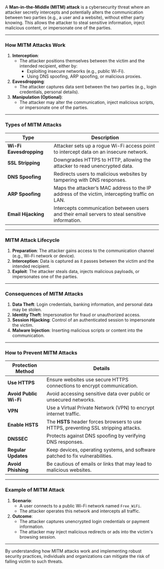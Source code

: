 A **Man-in-the-Middle (MITM) attack** is a cybersecurity threat where an attacker secretly intercepts and potentially alters the communication between two parties (e.g., a user and a website), without either party knowing. This allows the attacker to steal sensitive information, inject malicious content, or impersonate one of the parties.

---

### **How MITM Attacks Work**
1. **Interception**:
   - The attacker positions themselves between the victim and the intended recipient, either by:
     - Exploiting insecure networks (e.g., public Wi-Fi).
     - Using DNS spoofing, ARP spoofing, or malicious proxies.
2. **Eavesdropping**:
   - The attacker captures data sent between the two parties (e.g., login credentials, personal details).
3. **Manipulation (Optional)**:
   - The attacker may alter the communication, inject malicious scripts, or impersonate one of the parties.

---

### **Types of MITM Attacks**
| **Type**               | **Description**                                                                                 |
|-------------------------|-----------------------------------------------------------------------------------------------|
| **Wi-Fi Eavesdropping**| Attacker sets up a rogue Wi-Fi access point to intercept data on an insecure network.          |
| **SSL Stripping**      | Downgrades HTTPS to HTTP, allowing the attacker to read unencrypted data.                      |
| **DNS Spoofing**       | Redirects users to malicious websites by tampering with DNS responses.                        |
| **ARP Spoofing**       | Maps the attacker’s MAC address to the IP address of the victim, intercepting traffic on LAN.  |
| **Email Hijacking**    | Intercepts communication between users and their email servers to steal sensitive information. |

---

### **MITM Attack Lifecycle**
1. **Preparation**: The attacker gains access to the communication channel (e.g., Wi-Fi network or device).
2. **Interception**: Data is captured as it passes between the victim and the intended recipient.
3. **Exploit**: The attacker steals data, injects malicious payloads, or impersonates one of the parties.

---

### **Consequences of MITM Attacks**
1. **Data Theft**: Login credentials, banking information, and personal data may be stolen.
2. **Identity Theft**: Impersonation for fraud or unauthorized access.
3. **Session Hijacking**: Control of an authenticated session to impersonate the victim.
4. **Malware Injection**: Inserting malicious scripts or content into the communication.

---

### **How to Prevent MITM Attacks**
| **Protection Method**          | **Details**                                                                                      |
|---------------------------------|--------------------------------------------------------------------------------------------------|
| **Use HTTPS**                  | Ensure websites use secure HTTPS connections to encrypt communication.                           |
| **Avoid Public Wi-Fi**         | Avoid accessing sensitive data over public or unsecured networks.                               |
| **VPN**                        | Use a Virtual Private Network (VPN) to encrypt internet traffic.                                |
| **Enable HSTS**                | The **HSTS** header forces browsers to use HTTPS, preventing SSL stripping attacks.              |
| **DNSSEC**                     | Protects against DNS spoofing by verifying DNS responses.                                        |
| **Regular Updates**            | Keep devices, operating systems, and software patched to fix vulnerabilities.                   |
| **Avoid Phishing**             | Be cautious of emails or links that may lead to malicious websites.                             |

---

### **Example of MITM Attack**
1. **Scenario**: 
   - A user connects to a public Wi-Fi network named `Free_WiFi`.
   - The attacker operates this network and intercepts all traffic.
2. **Outcome**:
   - The attacker captures unencrypted login credentials or payment information.
   - The attacker may inject malicious redirects or ads into the victim's browsing session.

---

By understanding how MITM attacks work and implementing robust security practices, individuals and organizations can mitigate the risk of falling victim to such threats.